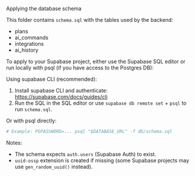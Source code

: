 Applying the database schema

This folder contains `schema.sql` with the tables used by the backend:

- plans
- ai_commands
- integrations
- ai_history

To apply to your Supabase project, either use the Supabase SQL editor or run locally with psql (if you have access to the Postgres DB):

Using supabase CLI (recommended):

1. Install supabase CLI and authenticate: https://supabase.com/docs/guides/cli
2. Run the SQL in the SQL editor or use `supabase db remote set` + `psql` to run `schema.sql`.

Or with psql directly:

```bash
# Example: PGPASSWORD=... psql "$DATABASE_URL" -f db/schema.sql
```

Notes:
- The schema expects `auth.users` (Supabase Auth) to exist.
- `uuid-ossp` extension is created if missing (some Supabase projects may use `gen_random_uuid()` instead).
